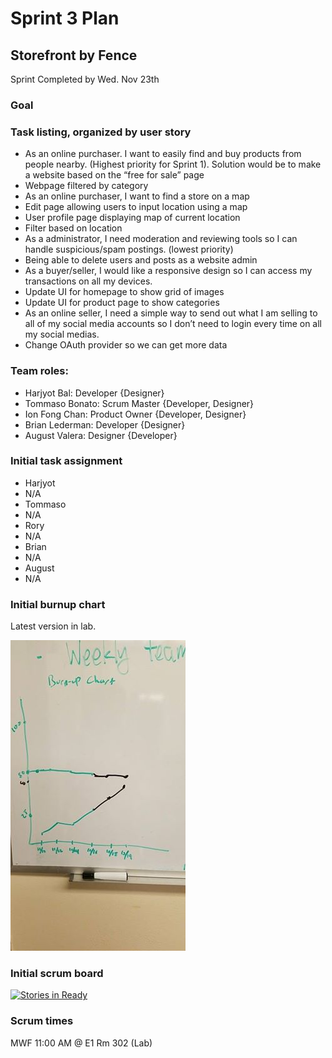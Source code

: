 # Sprint 3 Plan
## Storefront by Fence
Sprint Completed by Wed. Nov 23th

### Goal 


### Task listing, organized by user story
* As an online purchaser. I want to easily find and buy products from people nearby. (Highest priority for Sprint 1). Solution would be to make a website based on the “free for sale” page 
 * Webpage filtered by category
* As an online purchaser, I want to find a store on a map
 * Edit page allowing users to input location using a map
 * User profile page displaying map of current location
 * Filter based on location
* As a administrator, I need moderation and reviewing tools so I can handle suspicious/spam postings. (lowest priority)
 * Being able to delete users and posts as a website admin
* As a buyer/seller, I would like a responsive design so I can access my transactions on all my devices.
 * Update UI for homepage to show grid of images
 * Update UI for product page to show categories
* As an online seller, I need a simple way to send out what I am selling to all of my social media accounts so I don’t need to login every time on all my social medias.
 * Change OAuth provider so we can get more data

### Team roles: 
* Harjyot Bal: Developer {Designer}
* Tommaso Bonato: Scrum Master {Developer, Designer}
* Ion Fong Chan: Product Owner {Developer, Designer}
* Brian Lederman: Developer {Designer}
* August Valera: Designer {Developer}

### Initial task assignment
* Harjyot
 * N/A
* Tommaso
 * N/A
* Rory 
 * N/A
* Brian
 * N/A
* August
 * N/A
  
### Initial burnup chart
Latest version in lab.

![Burnup Chart](Sprint1Burnup.jpg)

### Initial scrum board
[![Stories in Ready](https://badge.waffle.io/Fence-UCSC/Storefront.png?label=ready&title=Ready)](https://waffle.io/Fence-UCSC/Storefront)

### Scrum times
MWF 11:00 AM @ E1 Rm 302 (Lab)
